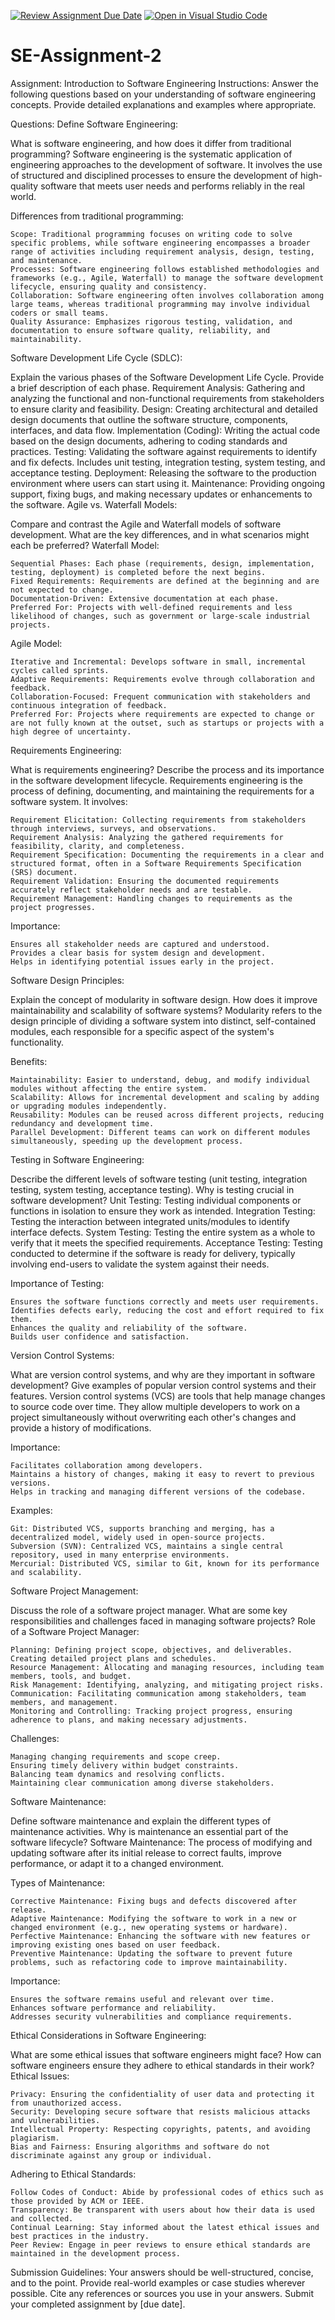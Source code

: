 [![Review Assignment Due Date](https://classroom.github.com/assets/deadline-readme-button-24ddc0f5d75046c5622901739e7c5dd533143b0c8e959d652212380cedb1ea36.svg)](https://classroom.github.com/a/-ucQIGTc)
[![Open in Visual Studio Code](https://classroom.github.com/assets/open-in-vscode-718a45dd9cf7e7f842a935f5ebbe5719a5e09af4491e668f4dbf3b35d5cca122.svg)](https://classroom.github.com/online_ide?assignment_repo_id=15223207&assignment_repo_type=AssignmentRepo)
# SE-Assignment-2
Assignment: Introduction to Software Engineering
Instructions:
Answer the following questions based on your understanding of software engineering concepts. Provide detailed explanations and examples where appropriate.

Questions:
Define Software Engineering:

What is software engineering, and how does it differ from traditional programming?
Software engineering is the systematic application of engineering approaches to the development of software. It involves the use of structured and disciplined processes to ensure the development of high-quality software that meets user needs and performs reliably in the real world.

Differences from traditional programming:

    Scope: Traditional programming focuses on writing code to solve specific problems, while software engineering encompasses a broader range of activities including requirement analysis, design, testing, and maintenance.
    Processes: Software engineering follows established methodologies and frameworks (e.g., Agile, Waterfall) to manage the software development lifecycle, ensuring quality and consistency.
    Collaboration: Software engineering often involves collaboration among large teams, whereas traditional programming may involve individual coders or small teams.
    Quality Assurance: Emphasizes rigorous testing, validation, and documentation to ensure software quality, reliability, and maintainability.
Software Development Life Cycle (SDLC):

Explain the various phases of the Software Development Life Cycle. Provide a brief description of each phase.
Requirement Analysis: Gathering and analyzing the functional and non-functional requirements from stakeholders to ensure clarity and feasibility.
Design: Creating architectural and detailed design documents that outline the software structure, components, interfaces, and data flow.
Implementation (Coding): Writing the actual code based on the design documents, adhering to coding standards and practices.
Testing: Validating the software against requirements to identify and fix defects. Includes unit testing, integration testing, system testing, and acceptance testing.
Deployment: Releasing the software to the production environment where users can start using it.
Maintenance: Providing ongoing support, fixing bugs, and making necessary updates or enhancements to the software.
Agile vs. Waterfall Models:

Compare and contrast the Agile and Waterfall models of software development. What are the key differences, and in what scenarios might each be preferred?
Waterfall Model:

    Sequential Phases: Each phase (requirements, design, implementation, testing, deployment) is completed before the next begins.
    Fixed Requirements: Requirements are defined at the beginning and are not expected to change.
    Documentation-Driven: Extensive documentation at each phase.
    Preferred For: Projects with well-defined requirements and less likelihood of changes, such as government or large-scale industrial projects.

Agile Model:

    Iterative and Incremental: Develops software in small, incremental cycles called sprints.
    Adaptive Requirements: Requirements evolve through collaboration and feedback.
    Collaboration-Focused: Frequent communication with stakeholders and continuous integration of feedback.
    Preferred For: Projects where requirements are expected to change or are not fully known at the outset, such as startups or projects with a high degree of uncertainty.
Requirements Engineering:

What is requirements engineering? Describe the process and its importance in the software development lifecycle.
Requirements engineering is the process of defining, documenting, and maintaining the requirements for a software system. It involves:

    Requirement Elicitation: Collecting requirements from stakeholders through interviews, surveys, and observations.
    Requirement Analysis: Analyzing the gathered requirements for feasibility, clarity, and completeness.
    Requirement Specification: Documenting the requirements in a clear and structured format, often in a Software Requirements Specification (SRS) document.
    Requirement Validation: Ensuring the documented requirements accurately reflect stakeholder needs and are testable.
    Requirement Management: Handling changes to requirements as the project progresses.

Importance:

    Ensures all stakeholder needs are captured and understood.
    Provides a clear basis for system design and development.
    Helps in identifying potential issues early in the project.
Software Design Principles:

Explain the concept of modularity in software design. How does it improve maintainability and scalability of software systems?
Modularity refers to the design principle of dividing a software system into distinct, self-contained modules, each responsible for a specific aspect of the system's functionality.

Benefits:

    Maintainability: Easier to understand, debug, and modify individual modules without affecting the entire system.
    Scalability: Allows for incremental development and scaling by adding or upgrading modules independently.
    Reusability: Modules can be reused across different projects, reducing redundancy and development time.
    Parallel Development: Different teams can work on different modules simultaneously, speeding up the development process.
Testing in Software Engineering:

Describe the different levels of software testing (unit testing, integration testing, system testing, acceptance testing). Why is testing crucial in software development?
    Unit Testing: Testing individual components or functions in isolation to ensure they work as intended.
    Integration Testing: Testing the interaction between integrated units/modules to identify interface defects.
    System Testing: Testing the entire system as a whole to verify that it meets the specified requirements.
    Acceptance Testing: Testing conducted to determine if the software is ready for delivery, typically involving end-users to validate the system against their needs.

Importance of Testing:

    Ensures the software functions correctly and meets user requirements.
    Identifies defects early, reducing the cost and effort required to fix them.
    Enhances the quality and reliability of the software.
    Builds user confidence and satisfaction.
Version Control Systems:

What are version control systems, and why are they important in software development? Give examples of popular version control systems and their features.
Version control systems (VCS) are tools that help manage changes to source code over time. They allow multiple developers to work on a project simultaneously without overwriting each other's changes and provide a history of modifications.

Importance:

    Facilitates collaboration among developers.
    Maintains a history of changes, making it easy to revert to previous versions.
    Helps in tracking and managing different versions of the codebase.

Examples:

    Git: Distributed VCS, supports branching and merging, has a decentralized model, widely used in open-source projects.
    Subversion (SVN): Centralized VCS, maintains a single central repository, used in many enterprise environments.
    Mercurial: Distributed VCS, similar to Git, known for its performance and scalability.
Software Project Management:

Discuss the role of a software project manager. What are some key responsibilities and challenges faced in managing software projects?
Role of a Software Project Manager:

    Planning: Defining project scope, objectives, and deliverables. Creating detailed project plans and schedules.
    Resource Management: Allocating and managing resources, including team members, tools, and budget.
    Risk Management: Identifying, analyzing, and mitigating project risks.
    Communication: Facilitating communication among stakeholders, team members, and management.
    Monitoring and Controlling: Tracking project progress, ensuring adherence to plans, and making necessary adjustments.

Challenges:

    Managing changing requirements and scope creep.
    Ensuring timely delivery within budget constraints.
    Balancing team dynamics and resolving conflicts.
    Maintaining clear communication among diverse stakeholders.
Software Maintenance:

Define software maintenance and explain the different types of maintenance activities. Why is maintenance an essential part of the software lifecycle?
Software Maintenance: The process of modifying and updating software after its initial release to correct faults, improve performance, or adapt it to a changed environment.

Types of Maintenance:

    Corrective Maintenance: Fixing bugs and defects discovered after release.
    Adaptive Maintenance: Modifying the software to work in a new or changed environment (e.g., new operating systems or hardware).
    Perfective Maintenance: Enhancing the software with new features or improving existing ones based on user feedback.
    Preventive Maintenance: Updating the software to prevent future problems, such as refactoring code to improve maintainability.

Importance:

    Ensures the software remains useful and relevant over time.
    Enhances software performance and reliability.
    Addresses security vulnerabilities and compliance requirements.
Ethical Considerations in Software Engineering:

What are some ethical issues that software engineers might face? How can software engineers ensure they adhere to ethical standards in their work?
Ethical Issues:

    Privacy: Ensuring the confidentiality of user data and protecting it from unauthorized access.
    Security: Developing secure software that resists malicious attacks and vulnerabilities.
    Intellectual Property: Respecting copyrights, patents, and avoiding plagiarism.
    Bias and Fairness: Ensuring algorithms and software do not discriminate against any group or individual.

Adhering to Ethical Standards:

    Follow Codes of Conduct: Abide by professional codes of ethics such as those provided by ACM or IEEE.
    Transparency: Be transparent with users about how their data is used and collected.
    Continual Learning: Stay informed about the latest ethical issues and best practices in the industry.
    Peer Review: Engage in peer reviews to ensure ethical standards are maintained in the development process.
Submission Guidelines:
Your answers should be well-structured, concise, and to the point.
Provide real-world examples or case studies wherever possible.
Cite any references or sources you use in your answers.
Submit your completed assignment by [due date].
